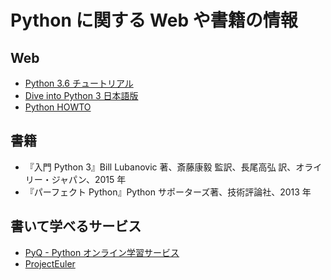 # Python に関する Web や書籍の情報

## Web

- [Python 3.6 チュートリアル](http://docs.python.jp/3.6/tutorial/)
- [Dive into Python 3 日本語版](http://diveintopython3-ja.rdy.jp/)
- [Python HOWTO](http://docs.python.jp/3.6/howto/)

## 書籍

- 『入門 Python 3』Bill Lubanovic 著、斎藤康毅 監訳、長尾高弘 訳、オライリー・ジャパン、2015 年
- 『パーフェクト Python』Python サポーターズ著、技術評論社、2013 年

## 書いて学べるサービス

- [PyQ - Python オンライン学習サービス](https://pyq.jp./)
- [ProjectEuler](https://projecteuler.net/)
